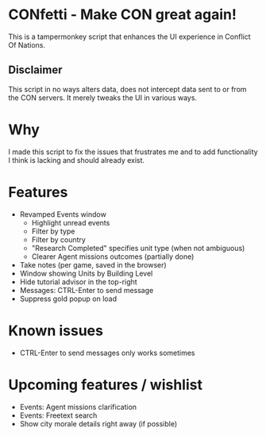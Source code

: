 # CONfetti - Make CON great again!

This is a tampermonkey script that enhances the UI experience in Conflict Of Nations.

## Disclaimer

This script in no ways alters data, does not intercept data sent to or from the CON servers. It merely tweaks the UI in various ways.


# Why

I made this script to fix the issues that frustrates me and to add functionality I think is lacking and should already exist.


# Features

- Revamped Events window
  - Highlight unread events
  - Filter by type
  - Filter by country
  - "Research Completed" specifies unit type (when not ambiguous)
  - Clearer Agent missions outcomes (partially done)
- Take notes (per game, saved in the browser)
- Window showing Units by Building Level
- Hide tutorial advisor in the top-right
- Messages: CTRL-Enter to send message
- Suppress gold popup on load

# Known issues

- CTRL-Enter to send messages only works sometimes

# Upcoming features / wishlist

- Events: Agent missions clarification
- Events: Freetext search
- Show city morale details right away (if possible)
